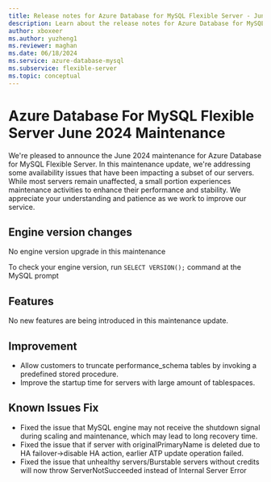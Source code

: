```yaml
---
title: Release notes for Azure Database for MySQL Flexible Server - June 2024
description: Learn about the release notes for Azure Database for MySQL Flexible Server June 2024.
author: xboxeer
ms.author: yuzheng1
ms.reviewer: maghan
ms.date: 06/18/2024
ms.service: azure-database-mysql
ms.subservice: flexible-server
ms.topic: conceptual
---
```


# Azure Database For MySQL Flexible Server June 2024 Maintenance

We're pleased to announce the June 2024 maintenance for Azure Database for MySQL Flexible Server. In this maintenance update, we're addressing some availability issues that have been impacting a subset of our servers. While most servers remain unaffected, a small portion experiences maintenance activities to enhance their performance and stability. We appreciate your understanding and patience as we work to improve our service.

## Engine version changes
No engine version upgrade in this maintenance

To check your engine version, run `SELECT VERSION();` command at the MySQL prompt

## Features
No new features are being introduced in this maintenance update.

## Improvement
- Allow customers to truncate performance_schema tables by invoking a predefined stored procedure.
- Improve the startup time for servers with large amount of tablespaces.
    
## Known Issues Fix
- Fixed the issue that MySQL engine may not receive the shutdown signal during scaling and maintenance, which may lead to long recovery time.
- Fixed the issue that if server with originalPrimaryName is deleted due to HA failover->disable HA action, earlier ATP update operation failed. 
- Fixed the issue that unhealthy servers/Burstable servers without credits will now throw ServerNotSucceeded instead of Internal Server Error
